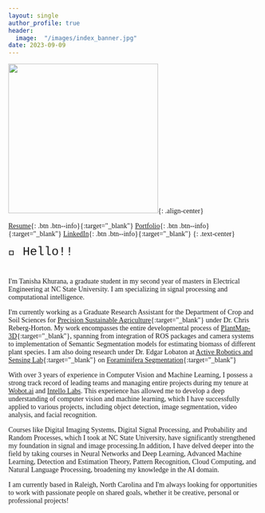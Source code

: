 ```yaml
---
layout: single
author_profile: true
header:
  image:  "/images/index_banner.jpg"
date: 2023-09-09
---
```

<html>
<head>
    <style>
        body {
            font-family: 'Times New Roman', Times, serif;
        }
    </style>
</head>
<body>

</body>
</html>

<img src="https://raw.githubusercontent.com/tanisha1112/tanisha1112.github.io/master/images/IMG_6828-modified.png" width="300">{: .align-center}

[Resume](https://tanisha1112.github.io/cv/){: .btn .btn--info}{:target="_blank"} [Portfolio](https://tanisha1112.github.io/projects/){: .btn .btn--info}{:target="_blank"} [LinkedIn](https://www.linkedin.com/in/tanisha-khurana/){: .btn .btn--info}{:target="_blank"}
{: .text-center}

<div style="margin-bottom:1cm; font-family: 'Courier New', Courier, monospace;" align="left"><font size="5">👋 Hello!!</font></div>

I'm Tanisha Khurana, a graduate student in my second year of masters in Electrical Engineering at NC State University. I am specializing in signal processing and computational intelligence.

I'm currently working as a Graduate Research Assistant for the Department of Crop and Soil Sciences for [Precision Sustainable Agriculture](https://www.precisionsustainableag.org/){:target="_blank"} under Dr. Chris Reberg-Horton. My work encompasses the entire developmental process of [PlantMap-3D](https://www.precisionsustainableag.org/plantmap3d){:target="_blank"}, spanning from integration of ROS packages and camera systems to implementation of Semantic Segmentation models for estimating biomass of different plant species. I am also doing research under Dr. Edgar Lobaton at [Active Robotics and Sensing Lab](https://research.ece.ncsu.edu/aros/){:target="_blank"} on [Foraminifera Segmentation](https://research.ece.ncsu.edu/aros/foram-identification/){:target="_blank"}

With over 3 years of experience in Computer Vision and Machine Learning, I possess a strong track record of leading teams and managing entire projects during my tenure at [Wobot.ai](https://wobot.ai/) and [Intello Labs](https://www.intellolabs.com/). This experience has allowed me to develop a deep understanding of computer vision and machine learning, which I have successfully applied to various projects, including object detection, image segmentation, video analysis, and facial recognition.

Courses like Digital Imaging Systems, Digital Signal Processing, and Probability and Random Processes, which I took at NC State University, have significantly strengthened my foundation in signal and image processing.In addition, I have delved deeper into the field by taking courses in Neural Networks and Deep Learning, Advanced Machine Learning, Detection and Estimation Theory, Pattern Recognition, Cloud Computing, and Natural Language Processing, broadening my knowledge in the AI domain.

I am currently based in Raleigh, North Carolina and I'm always looking for opportunities to work with passionate people on shared goals, whether it be creative, personal or professional projects!


